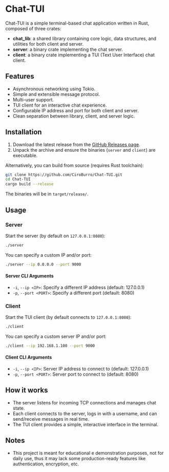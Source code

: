 # Chat-TUI

Chat-TUI is a simple terminal-based chat application written in Rust, composed of three crates:
- **chat_lib**: a shared library containing core logic, data structures, and utilities for both client and server.
- **server**: a binary crate implementing the chat server.
- **client**: a binary crate implementing a TUI (Text User Interface) chat client.

## Features

- Asynchronous networking using Tokio.
- Simple and extensible message protocol.
- Multi-user support.
- TUI client for an interactive chat experience.
- Configurable IP address and port for both client and server.
- Clean separation between library, client, and server logic.

## Installation

1. Download the latest release from the [GitHub Releases page](https://github.com/CiroBurro/Chat-TUI/releases).
2. Unpack the archive and ensure the binaries (`server` and `client`) are executable.

Alternatively, you can build from source (requires Rust toolchain):

```sh
git clone https://github.com/CiroBurro/Chat-TUI.git
cd Chat-TUI
cargo build --release
```
The binaries will be in `target/release/`.

## Usage

### Server

Start the server (by default on `127.0.0.1:8080`):

```sh
./server
```

You can specify a custom IP and/or port:

```sh
./server --ip 0.0.0.0 --port 9000
```

#### Server CLI Arguments

- `-i`, `--ip <IP>`: Specify a different IP address (default: 127.0.0.1)
- `-p`, `--port <PORT>`: Specify a different port (default: 8080)

### Client

Start the TUI client (by default connects to `127.0.0.1:8080`):

```sh
./client
```

You can specify a custom server IP and/or port:

```sh
./client --ip 192.168.1.100 --port 9000
```

#### Client CLI Arguments

- `-i`, `--ip <IP>`: Server IP address to connect to (default: 127.0.0.1)
- `-p`, `--port <PORT>`: Server port to connect to (default: 8080)

## How it works

- The server listens for incoming TCP connections and manages chat state.
- Each client connects to the server, logs in with a username, and can send/receive messages in real time.
- The TUI client provides a simple, interactive interface in the terminal.

## Notes

- This project is meant for educational e demonstration purposes, not for daily use, thus it may lack some production-ready features like authentication, encryption, etc.

